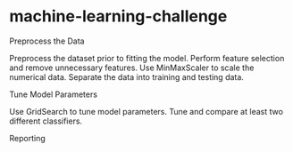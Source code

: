 # machine-learning-challenge
Preprocess the Data

Preprocess the dataset prior to fitting the model.
Perform feature selection and remove unnecessary features.
Use MinMaxScaler to scale the numerical data.
Separate the data into training and testing data.


Tune Model Parameters

Use GridSearch to tune model parameters.
Tune and compare at least two different classifiers.


Reporting

